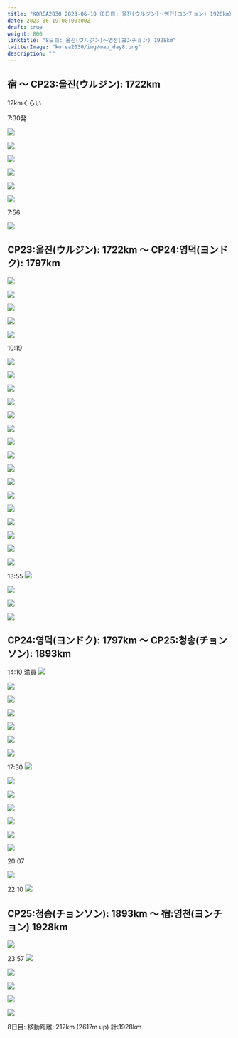```yaml
---
title: "KOREA2030 2023-06-10（8日目: 울진(ウルジン)～영천(ヨンチョン) 1928km）"
date: 2023-06-19T00:00:00Z
draft: true
weight: 800
linktitle: "8日目: 울진(ウルジン)～영천(ヨンチョン) 1928km"
twitterImage: "korea2030/img/map_day8.png"
description: ""
---
```

## 宿 ～ CP23:울진(ウルジン): 1722km

12kmくらい

7:30発

![](../img/IMG_1870.JPG)

![](../img/IMG_1871.JPG)

![](../img/IMG_1872.JPG)

![](../img/IMG_1873.JPG)

![](../img/IMG_1874.JPG)

![](../img/IMG_1875.JPG)

7:56

![](../img/IMG_1883.JPG)

## CP23:울진(ウルジン): 1722km ～ CP24:영덕(ヨンドク): 1797km

![](../img/IMG_1884.JPG)

![](../img/IMG_1885.JPG)

![](../img/IMG_1886.JPG)

![](../img/IMG_1887.JPG)

![](../img/IMG_1888.JPG)

10:19

![](../img/IMG_1890.JPG)

![](../img/IMG_1892.JPG)

![](../img/IMG_1891.JPG)

![](../img/IMG_1894.JPG)

![](../img/IMG_1895.JPG)

![](../img/IMG_1896.JPG)

![](../img/IMG_1897.JPG)

![](../img/IMG_1898.JPG)

![](../img/IMG_1901.JPG)

![](../img/IMG_1909.JPG)

![](../img/IMG_1902.JPG)

![](../img/IMG_1903.JPG)

![](../img/IMG_1904.JPG)

![](../img/IMG_1905.JPG)

![](../img/IMG_1906.JPG)

![](../img/IMG_1908.JPG)

13:55
![](../img/IMG_1910.JPG)

![](../img/IMG_1911.JPG)

![](../img/IMG_1912.JPG)

![](../img/IMG_1913.JPG)

## CP24:영덕(ヨンドク): 1797km ～ CP25:청송(チョンソン): 1893km

14:10 満員
![](../img/IMG_1914.JPG)

![](../img/IMG_1915.JPG)

![](../img/IMG_1917.JPG)

![](../img/IMG_1918.JPG)

![](../img/IMG_1919.JPG)

![](../img/IMG_1920.JPG)

![](../img/IMG_1922.JPG)

17:30
![](../img/IMG_1924.JPG)

![](../img/IMG_1925.JPG)

![](../img/IMG_1927.JPG)

![](../img/IMG_1928.JPG)

![](../img/IMG_0010.JPG)

![](../img/IMG_1930.JPG)

![](../img/IMG_1931.JPG)

20:07

![](../img/IMG_0012.JPG)

22:10
![](../img/IMG_1933.JPG)

## CP25:청송(チョンソン): 1893km ～ 宿:영천(ヨンチョン) 1928km

![](../img/IMG_1936.JPG)

23:57
![](../img/IMG_1942.JPG)

![](../img/IMG_1937.JPG)

![](../img/IMG_1939.JPG)

![](../img/IMG_1941.JPG)


![](../img/map_day8.png)

8日目: 移動距離: 212km (2617m up) 計:1928km
